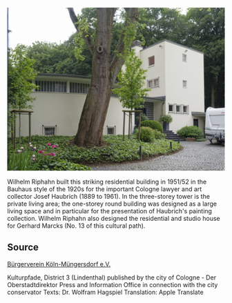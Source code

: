 ![Haus Joseph Haubrich](./images/05315000-b03-t03/p3.7.jpg)

Wilhelm Riphahn built this striking residential building in 1951/52 in the Bauhaus style of the 1920s for the important Cologne lawyer and art collector Josef Haubrich (1889 to 1961). In the three-storey tower is the private living area; the one-storey round building was designed as a large living space and in particular for the presentation of Haubrich's painting collection. Wilhelm Riphahn also designed the residential and studio house for Gerhard Marcks (No. 13 of this cultural path).

## Source

[Bürgerverein Köln-Müngersdorf e.V.](https://www.buergerverein-koeln-muengersdorf.de/)

Kulturpfade, District 3 (Lindenthal)
published by the city of Cologne - Der Oberstadtdirektor
Press and Information Office in connection with the city conservator
Texts: Dr. Wolfram Hagspiel
Translation: Apple Translate